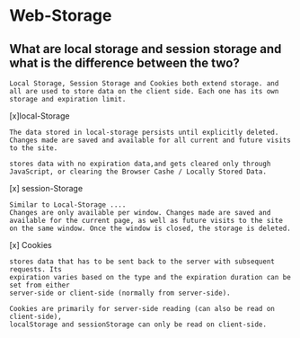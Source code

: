 # Web-Storage



## What are local storage and session storage and what is the difference between the two?
	
	Local Storage, Session Storage and Cookies both extend storage. and all are used to store data on the client side. Each one has its own storage and expiration limit.

[x]local-Storage
	
	The data stored in local-storage persists until explicitly deleted. Changes made are saved and available for all current and future visits to the site.

	stores data with no expiration data,and gets cleared only through JavaScript, or clearing the Browser Cashe / Locally Stored Data.

[x] session-Storage

	Similar to Local-Storage ....
	Changes are only available per window. Changes made are saved and available for the current page, as well as future visits to the site on the same window. Once the window is closed, the storage is deleted.


[x] Cookies
	
	stores data that has to be sent back to the server with subsequent requests. Its 
	expiration varies based on the type and the expiration duration can be set from either
	server-side or client-side (normally from server-side).

	Cookies are primarily for server-side reading (can also be read on client-side), 
	localStorage and sessionStorage can only be read on client-side.



